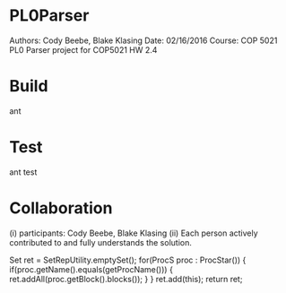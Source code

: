 # PL0Parser
Authors: Cody Beebe, Blake Klasing
Date: 02/16/2016
Course: COP 5021
PL0 Parser project for COP5021 HW 2.4

# Build
ant

# Test
ant test

# Collaboration
(i) participants: Cody Beebe, Blake Klasing
(ii) Each person actively contributed to and fully understands the solution.

Set<ElementaryBlock> ret = SetRepUtility.emptySet();
for(ProcS proc : ProcStar())
{
    if(proc.getName().equals(getProcName()))
    {
        ret.addAll(proc.getBlock().blocks());
    }
}
ret.add(this);
return ret;
